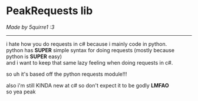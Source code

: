 # PeakRequests lib
_Made by 5quirre1 :3_

---

i hate how you do requests in c# because i mainly code in python.  
python has **SUPER** simple syntax for doing requests (mostly because python is **SUPER** easy)  
and i want to keep that same lazy feeling when doing requests in c#.  

so uh it's based off the python requests module!!!  

also i'm still KINDA new at c# so don't expect it to be godly **LMFAO**  
so yea peak
